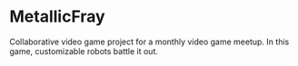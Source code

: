 # MetallicFray
Collaborative video game project for a monthly video game meetup. In this game, customizable robots battle it out.

